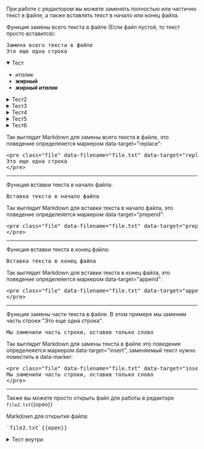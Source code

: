 При работе с редактором вы можете заменять полностью или частично текст в файле, а также вставлять текст в начало или конец файла.

Функция замены всего текста в файле (Если файл пустой, то текст просто вставится):

<pre class="file" data-filename="file.txt" data-target="replace">Замена всего текста в файле
Это еще одна строка
</pre>


<details open>
<summary>Тест</summary>
  
* *италик*
* **жирный**
* ***жирный италик***
  
</details>

<details>
<summary>Тест2</summary>
  
<details>
<summary>Тест внутри</summary>

* *италик2*
* **жирный2**
* ***жирный италик2***
* 
</details>
  
* *италик*
* **жирный**
* ***жирный италик***
  
</details>

<details>
<summary>Тест3</summary>
  
* Так выглядит Markdown для замены всего текста в файле, это поведение определеяется маркером data-target="replace":
  
<pre class="file" data-filename="file.txt" data-target="replace">Замена всего текста в файле
Это еще одна строка
</pre>

* &#x3C;pre class=&#x22;file&#x22; data-filename=&#x22;file.txt&#x22; data-target=&#x22;append&#x22;&#x3E;Вставка текста в конец файла &#x3C;/pre&#x3E;
* *италик*
* **жирный**
* ***жирный италик***
  
</details>

<details>
<summary>Тест4</summary>
  
+ First item
+ Second item
+ Third item
+ Fourth item 
  
</details>

<details>
<summary>Тест5</summary>
  
- [сайт]([[UUID_SUBDOMAIN]]-80-[[HOST]]/)
- <a href="https://sberbank-school.ru" target="_blank">СберУниверситет</a>
- https://github.com/amukatay/katacoda-scenarios-1
- [Fourth item ](https://github.com/amukatay/katacoda-scenarios-1)
  
</details>

<details>
<summary>Тест6</summary>
  
- First item
- Second item
- Third item
    - Indented item
    - Indented item
        - Indented item in item
- Fourth item 
  
</details>


Так выглядит Markdown для замены всего текста в файле, это поведение определеяется маркером data-target="replace":

<pre>
&#x3C;pre class=&#x22;file&#x22; data-filename=&#x22;file.txt&#x22; data-target=&#x22;replace&#x22;&#x3E;Замена всего текста в файле
Это еще одна строка
&#x3C;/pre&#x3E;
</pre>
***
Функция вставки текста в начало файла:

<pre class="file" data-filename="file.txt" data-target="prepend">Вставка текста в начало файла
</pre>


Так выглядит Markdown для вставки текста в начало файла, это поведение определеяется маркером data-target="prepend":

<pre>
&#x3C;pre class=&#x22;file&#x22; data-filename=&#x22;file.txt&#x22; data-target=&#x22;prepend&#x22;&#x3E;Вставка текста в начало файла
&#x3C;/pre&#x3E;
</pre>
***
Функция вставки текста в конец файла:

<pre class="file" data-filename="file.txt" data-target="append">Вставка текста в конец файла
</pre>


Так выглядит Markdown для вставки текста в конец файла, это поведение определеяется маркером data-target="append":

<pre>
&#x3C;pre class=&#x22;file&#x22; data-filename=&#x22;file.txt&#x22; data-target=&#x22;append&#x22;&#x3E;Вставка текста в конец файла
&#x3C;/pre&#x3E;
</pre>
***
Функция замены части текста в файле. В этом примере мы заменим часть строки "Это еще одна строка".

<pre class="file" data-filename="file.txt" data-target="insert" data-marker="Это еще одна">
Мы заменили часть строки, оставив только слово 
</pre>


Так выглядит Markdown для замены текста в файле это поведение определеяется маркером data-target="insert", заменяемый текст нужно поместить в data-marker:

<pre>
&#x3C;pre class=&#x22;file&#x22; data-filename=&#x22;file.txt&#x22; data-target=&#x22;insert&#x22; data-marker=&#x22;Это еще одна&#x22;&#x3E;
Мы заменили часть строки, оставив только слово 
&#x3C;/pre&#x3E;
</pre>
***
Также вы можете просто открыть файл для работы в редакторе
`file2.txt`{{open}}


Markdown для открытия файла:
<pre>`file2.txt`{{open}}</pre>

<details>
<summary>Тест внутри</summary>

* *италик2*
* **жирный2**
* ***жирный италик2***
* 
</details>

